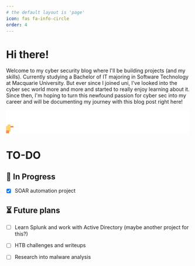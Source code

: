 ```yaml
---
# the default layout is 'page'
icon: fas fa-info-circle
order: 4
---
```


# Hi there!

Welcome to my cyber security blog where I'll be building projects (and my skills). Currently studying a Bachelor of IT majoring in Software Technology at Macquarie University. But ever since I joined uni, I've looked into the cyber sec world more and more and started to really enjoy learning about it. Since then, I'm hoping to turn this newfound passion for cyber sec into my career and will be documenting my journey with this blog post right here! 

![duck walking](assets/img/duck.gif)

# TO-DO

## 🚧 In Progress
- [x] SOAR automation project


## ⏳ Future plans
- [ ] Learn Splunk and work with Active Directory (maybe another project for this?)
- [ ] HTB challenges and writeups
- [ ] Research into malware analysis

